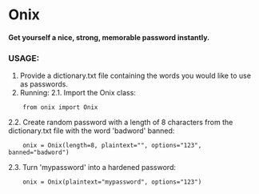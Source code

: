 # Onix
#### Get yourself a nice, strong, memorable password instantly.

### USAGE:
1. Provide a dictionary.txt file containing the words you would like to use as passwords.
2. Running:
2.1. Import the Onix class:
```
    from onix import Onix
```
2.2. Create random password with a length of 8 characters from the dictionary.txt file with the word 'badword' banned:
```
    onix = Onix(length=8, plaintext="", options="123", banned="badword")
```
2.3. Turn 'mypassword' into a hardened password:
```
    onix = Onix(plaintext="mypassword", options="123")
```
